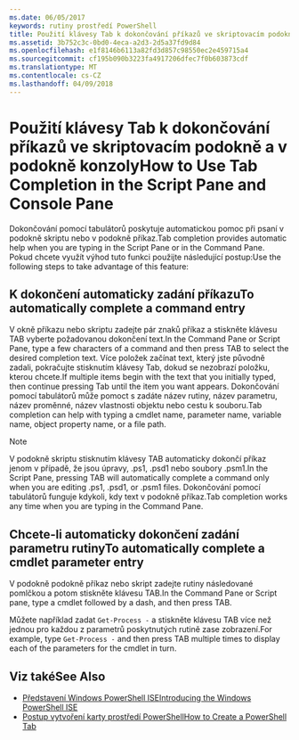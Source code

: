 ```yaml
---
ms.date: 06/05/2017
keywords: rutiny prostředí PowerShell
title: Použití klávesy Tab k dokončování příkazů ve skriptovacím podokně a v podokně konzoly
ms.assetid: 3b752c3c-0bd0-4eca-a2d3-2d5a37fd9d84
ms.openlocfilehash: e1f8146b6113a82fd3d857c98550ec2e459715a4
ms.sourcegitcommit: cf195b090b3223fa4917206dfec7f0b603873cdf
ms.translationtype: MT
ms.contentlocale: cs-CZ
ms.lasthandoff: 04/09/2018
---
```

# <a name="how-to-use-tab-completion-in-the-script-pane-and-console-pane"></a><span data-ttu-id="12b85-103">Použití klávesy Tab k dokončování příkazů ve skriptovacím podokně a v podokně konzoly</span><span class="sxs-lookup"><span data-stu-id="12b85-103">How to Use Tab Completion in the Script Pane and Console Pane</span></span>

<span data-ttu-id="12b85-104">Dokončování pomocí tabulátorů poskytuje automatickou pomoc při psaní v podokně skriptu nebo v podokně příkaz.</span><span class="sxs-lookup"><span data-stu-id="12b85-104">Tab completion provides automatic help when you are typing in the Script Pane or in the Command Pane.</span></span> <span data-ttu-id="12b85-105">Pokud chcete využít výhod tuto funkci použijte následující postup:</span><span class="sxs-lookup"><span data-stu-id="12b85-105">Use the following steps to take advantage of this feature:</span></span>

## <a name="to-automatically-complete-a-command-entry"></a><span data-ttu-id="12b85-106">K dokončení automaticky zadání příkazu</span><span class="sxs-lookup"><span data-stu-id="12b85-106">To automatically complete a command entry</span></span>

<span data-ttu-id="12b85-107">V okně příkazu nebo skriptu zadejte pár znaků příkaz a stiskněte klávesu TAB vyberte požadovanou dokončení text.</span><span class="sxs-lookup"><span data-stu-id="12b85-107">In the Command Pane or Script Pane, type a few characters of a command and then press TAB to select the desired completion text.</span></span> <span data-ttu-id="12b85-108">Více položek začínat text, který jste původně zadali, pokračujte stisknutím klávesy Tab, dokud se nezobrazí položku, kterou chcete.</span><span class="sxs-lookup"><span data-stu-id="12b85-108">If multiple items begin with the text that you initially typed, then continue pressing Tab until the item you want appears.</span></span> <span data-ttu-id="12b85-109">Dokončování pomocí tabulátorů může pomoct s zadáte název rutiny, název parametru, název proměnné, název vlastnosti objektu nebo cestu k souboru.</span><span class="sxs-lookup"><span data-stu-id="12b85-109">Tab completion can help with typing a cmdlet name, parameter name, variable name, object property name, or a file path.</span></span>

> [!NOTE]
> <span data-ttu-id="12b85-110">V podokně skriptu stisknutím klávesy TAB automaticky dokončí příkaz jenom v případě, že jsou úpravy, .ps1, .psd1 nebo soubory .psm1.</span><span class="sxs-lookup"><span data-stu-id="12b85-110">In the Script Pane, pressing TAB will automatically complete a command only when you are editing .ps1, .psd1, or .psm1 files.</span></span> <span data-ttu-id="12b85-111">Dokončování pomocí tabulátorů funguje kdykoli, kdy text v podokně příkaz.</span><span class="sxs-lookup"><span data-stu-id="12b85-111">Tab completion works any time when you are typing in the Command Pane.</span></span>

## <a name="to-automatically-complete-a-cmdlet-parameter-entry"></a><span data-ttu-id="12b85-112">Chcete-li automaticky dokončení zadání parametru rutiny</span><span class="sxs-lookup"><span data-stu-id="12b85-112">To automatically complete a cmdlet parameter entry</span></span>

<span data-ttu-id="12b85-113">V podokně podokně příkaz nebo skript zadejte rutiny následované pomlčkou a potom stiskněte klávesu TAB.</span><span class="sxs-lookup"><span data-stu-id="12b85-113">In the Command Pane or Script pane, type a cmdlet followed by a dash, and then press TAB.</span></span>

<span data-ttu-id="12b85-114">Můžete například zadat `Get-Process -` a stiskněte klávesu TAB více než jednou pro každou z parametrů poskytnutých rutině zase zobrazení.</span><span class="sxs-lookup"><span data-stu-id="12b85-114">For example, type `Get-Process -` and then press TAB multiple times to display each of the parameters for the cmdlet in turn.</span></span>

## <a name="see-also"></a><span data-ttu-id="12b85-115">Viz také</span><span class="sxs-lookup"><span data-stu-id="12b85-115">See Also</span></span>

- [<span data-ttu-id="12b85-116">Představení Windows PowerShell ISE</span><span class="sxs-lookup"><span data-stu-id="12b85-116">Introducing the Windows PowerShell ISE</span></span>](Introducing-the-Windows-PowerShell-ISE.md)
- [<span data-ttu-id="12b85-117">Postup vytvoření karty prostředí PowerShell</span><span class="sxs-lookup"><span data-stu-id="12b85-117">How to Create a PowerShell Tab</span></span>](How-to-Create-a-PowerShell-Tab-in-Windows-PowerShell-ISE.md)